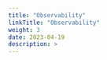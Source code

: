 ```yaml
---
title: "Observability"
linkTitle: "Observability"
weight: 3
date: 2023-04-19
description: >
---
```

